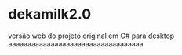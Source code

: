 # dekamilk2.0
versão web do projeto original em C# para desktop
aaaaaaaaaaaaaaaaaaaaaaaaaaaaaaaaaaa
